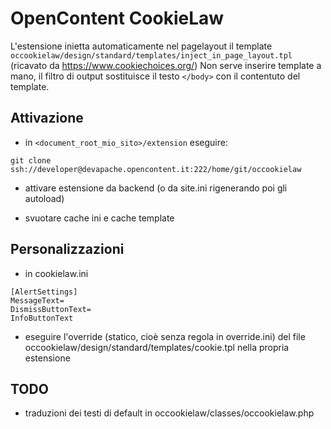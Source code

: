 # OpenContent CookieLaw

L'estensione inietta automaticamente nel pagelayout il template `occookielaw/design/standard/templates/inject_in_page_layout.tpl` (ricavato da https://www.cookiechoices.org/)
Non serve inserire template a mano, il filtro di output sostituisce il testo `</body>` con il contentuto del template.

## Attivazione

* in `<document_root_mio_sito>/extension` eseguire:
```
git clone ssh://developer@devapache.opencontent.it:222/home/git/occookielaw
```

* attivare estensione da backend (o da site.ini rigenerando poi gli autoload)

* svuotare cache ini e cache template

## Personalizzazioni

* in cookielaw.ini

```
[AlertSettings]
MessageText=
DismissButtonText=
InfoButtonText
```

* eseguire l'override (statico, cioè senza regola in override.ini) del file occookielaw/design/standard/templates/cookie.tpl nella propria estensione


## TODO
* traduzioni dei testi di default in occookielaw/classes/occookielaw.php